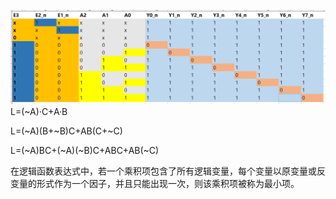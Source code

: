 ![state transition diagram](./.pic/diagram.png)
L=(~A)·C+A·B

L=(~A)(B+~B)C+AB(C+~C)

L=(~A)BC+(~A)(~B)C+ABC+AB(~C)





在逻辑函数表达式中，若一个乘积项包含了所有逻辑变量，每个变量以原变量或反变量的形式作为一个因子，并且只能出现一次，则该乘积项被称为最小项。

